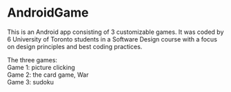 # AndroidGame
This is an Android app consisting of 3 customizable games. It was coded by 6 University of Toronto students in a Software Design course
with a focus on design principles and best coding practices. 

The three games:\
Game 1: picture clicking\
Game 2: the card game, War\
Game 3: sudoku

